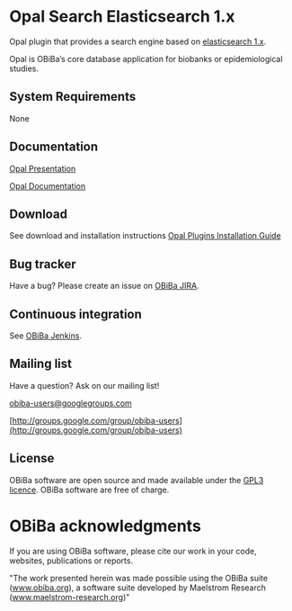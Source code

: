 # Opal Search Elasticsearch 1.x

Opal plugin that provides a search engine based on  [elasticsearch 1.x](http://elasticsearch.org/).

Opal is OBiBa’s core database application for biobanks or epidemiological studies.

## System Requirements

None

## Documentation

[Opal Presentation](http://www.obiba.org/pages/products/opal/)

[Opal Documentation](https://wiki.obiba.org/display/OPALDOC)

## Download

See download and installation instructions [Opal Plugins Installation Guide](https://wiki.obiba.org/display/OPALDOC/Opal+Plugins+Installation+Guide)

## Bug tracker

Have a bug? Please create an issue on [OBiBa JIRA](http://jira.obiba.org/jira/browse/OPAL).

## Continuous integration

See [OBiBa Jenkins](https://ci.obiba.org/view/Opal/job/Opal-search-ES1/).

## Mailing list

Have a question? Ask on our mailing list!

obiba-users@googlegroups.com

[http://groups.google.com/group/obiba-users](http://groups.google.com/group/obiba-users)

## License

OBiBa software are open source and made available under the [GPL3 licence](http://www.obiba.org/pages/license/). OBiBa software are free of charge.

# OBiBa acknowledgments

If you are using OBiBa software, please cite our work in your code, websites, publications or reports.

"The work presented herein was made possible using the OBiBa suite (www.obiba.org), a  software suite developed by Maelstrom Research (www.maelstrom-research.org)"

